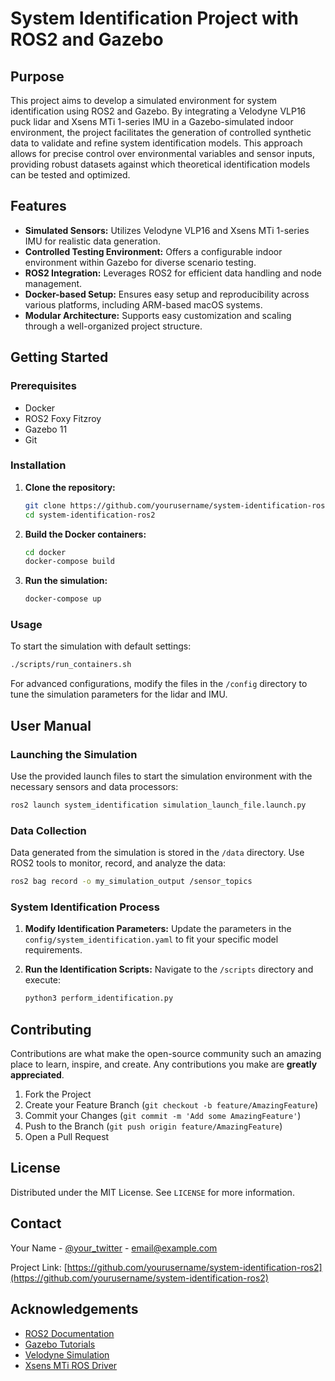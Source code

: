 # System Identification Project with ROS2 and Gazebo

## Purpose

This project aims to develop a simulated environment for system identification using ROS2 and Gazebo. By integrating a Velodyne VLP16 puck lidar and Xsens MTi 1-series IMU in a Gazebo-simulated indoor environment, the project facilitates the generation of controlled synthetic data to validate and refine system identification models. This approach allows for precise control over environmental variables and sensor inputs, providing robust datasets against which theoretical identification models can be tested and optimized.

## Features

- **Simulated Sensors:** Utilizes Velodyne VLP16 and Xsens MTi 1-series IMU for realistic data generation.
- **Controlled Testing Environment:** Offers a configurable indoor environment within Gazebo for diverse scenario testing.
- **ROS2 Integration:** Leverages ROS2 for efficient data handling and node management.
- **Docker-based Setup:** Ensures easy setup and reproducibility across various platforms, including ARM-based macOS systems.
- **Modular Architecture:** Supports easy customization and scaling through a well-organized project structure.

## Getting Started

### Prerequisites

- Docker
- ROS2 Foxy Fitzroy
- Gazebo 11
- Git

### Installation

1. **Clone the repository:**
   ```bash
   git clone https://github.com/yourusername/system-identification-ros2.git
   cd system-identification-ros2
   ```

2. **Build the Docker containers:**
   ```bash
   cd docker
   docker-compose build
   ```

3. **Run the simulation:**
   ```bash
   docker-compose up
   ```

### Usage

To start the simulation with default settings:

```bash
./scripts/run_containers.sh
```

For advanced configurations, modify the files in the `/config` directory to tune the simulation parameters for the lidar and IMU.

## User Manual

### Launching the Simulation

Use the provided launch files to start the simulation environment with the necessary sensors and data processors:

```bash
ros2 launch system_identification simulation_launch_file.launch.py
```

### Data Collection

Data generated from the simulation is stored in the `/data` directory. Use ROS2 tools to monitor, record, and analyze the data:

```bash
ros2 bag record -o my_simulation_output /sensor_topics
```

### System Identification Process

1. **Modify Identification Parameters:** Update the parameters in the `config/system_identification.yaml` to fit your specific model requirements.

2. **Run the Identification Scripts:**
   Navigate to the `/scripts` directory and execute:
   ```bash
   python3 perform_identification.py
   ```

## Contributing

Contributions are what make the open-source community such an amazing place to learn, inspire, and create. Any contributions you make are **greatly appreciated**.

1. Fork the Project
2. Create your Feature Branch (`git checkout -b feature/AmazingFeature`)
3. Commit your Changes (`git commit -m 'Add some AmazingFeature'`)
4. Push to the Branch (`git push origin feature/AmazingFeature`)
5. Open a Pull Request

## License

Distributed under the MIT License. See `LICENSE` for more information.

## Contact

Your Name - [@your_twitter](https://twitter.com/your_twitter) - email@example.com

Project Link: [https://github.com/yourusername/system-identification-ros2](https://github.com/yourusername/system-identification-ros2)

## Acknowledgements

- [ROS2 Documentation](https://docs.ros.org/en/foxy/)
- [Gazebo Tutorials](http://gazebosim.org/tutorials)
- [Velodyne Simulation](https://bitbucket.org/DataspeedInc/velodyne_simulator/src/master/)
- [Xsens MTi ROS Driver](https://github.com/xsens/xsens_mti_ros_node)
```